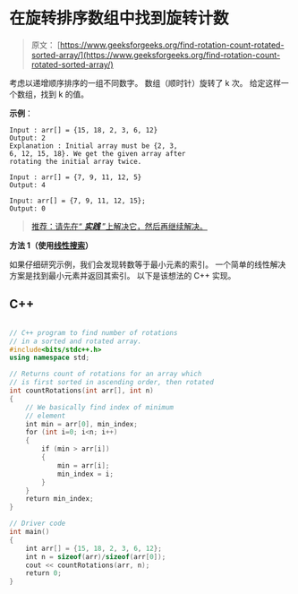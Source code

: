 # 在旋转排序数组中找到旋转计数

> 原文： [https://www.geeksforgeeks.org/find-rotation-count-rotated-sorted-array/](https://www.geeksforgeeks.org/find-rotation-count-rotated-sorted-array/)

考虑以递增顺序排序的一组不同数字。 数组（顺时针）旋转了 k 次。 给定这样一个数组，找到 k 的值。

**示例**：

```
Input : arr[] = {15, 18, 2, 3, 6, 12}
Output: 2
Explanation : Initial array must be {2, 3,
6, 12, 15, 18}. We get the given array after 
rotating the initial array twice.

Input : arr[] = {7, 9, 11, 12, 5}
Output: 4

Input: arr[] = {7, 9, 11, 12, 15};
Output: 0

```

> [推荐：请先在“ ***实践*** ”上解决它，然后再继续解决。](https://practice.geeksforgeeks.org/problems/rotation/0)

**方法 1（使用[线性搜索](http://quiz.geeksforgeeks.org/linear-search/)）**

如果仔细研究示例，我们会发现转数等于最小元素的索引。 一个简单的线性解决方案是找到最小元素并返回其索引。 以下是该想法的 C++ 实现。

## C++ 

```cpp

// C++ program to find number of rotations 
// in a sorted and rotated array. 
#include<bits/stdc++.h> 
using namespace std; 

// Returns count of rotations for an array which 
// is first sorted in ascending order, then rotated 
int countRotations(int arr[], int n) 
{ 
    // We basically find index of minimum 
    // element 
    int min = arr[0], min_index; 
    for (int i=0; i<n; i++) 
    { 
        if (min > arr[i]) 
        { 
            min = arr[i]; 
            min_index = i; 
        } 
    } 
    return min_index; 
} 

// Driver code 
int main() 
{ 
    int arr[] = {15, 18, 2, 3, 6, 12}; 
    int n = sizeof(arr)/sizeof(arr[0]); 
    cout << countRotations(arr, n); 
    return 0; 
} 

```